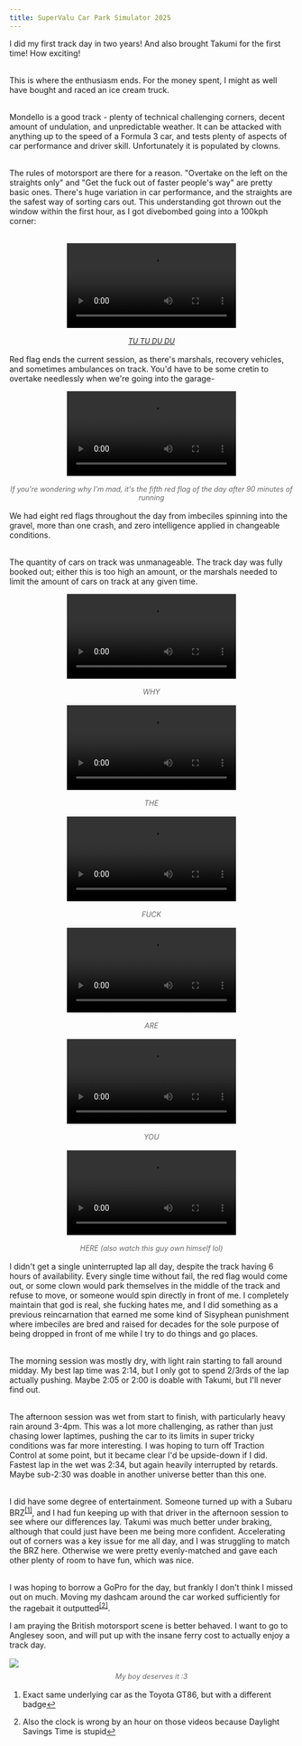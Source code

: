```yaml
---
title: SuperValu Car Park Simulator 2025
---
```


<div>
<p>
I did my first track day in two years! And also brought Takumi for the first time! How exciting!<br><br>

This is where the enthusiasm ends. For the money spent, I might as well have bought and raced an ice cream truck.<br><br>

Mondello is a good track - plenty of technical challenging corners, decent amount of undulation, and unpredictable weather. It can be attacked with anything up to the speed of a Formula 3 car, and tests plenty of aspects of car performance and driver skill. Unfortunately it is populated by clowns.<br><br>

The rules of motorsport are there for a reason. "Overtake on the left on the straights only" and "Get the fuck out of faster people's way" are pretty basic ones. There's huge variation in car performance, and the straights are the safest way of sorting cars out. This understanding got thrown out the window within the first hour, as I got divebombed going into a 100kph corner:<br><br>

<p>
    <video controls style="max-width: 100%; height: auto; display: block; margin: 0 auto;">
    <source src="{{ site.baseurl }}/assets/videos/blog/td-1.mp4" type="video/mp4">
    <figure style="margin: 1rem auto; text-align: center;">
    <figcaption style="font-size: 0.9em; color: #666; margin-top: 0.5rem; font-style: italic;"><a href="https://www.youtube.com/watch?v=mS41bHNw1WI">TU TU DU DU</a></figcaption>
    </figure>
    </video>
<p>

Red flag ends the current session, as there's marshals, recovery vehicles, and sometimes ambulances on track. You'd have to be some cretin to overtake needlessly when we're going into the garage-

<p>
    <video controls style="max-width: 100%; height: auto; display: block; margin: 0 auto;">
    <source src="{{ site.baseurl }}/assets/videos/blog/td-2.mp4" type="video/mp4">
    <figure style="margin: 1rem auto; text-align: center;">
    <figcaption style="font-size: 0.9em; color: #666; margin-top: 0.5rem; font-style: italic;">If you're wondering why I'm mad, it's the fifth red flag of the day after 90 minutes of running</figcaption>
    </figure>
    </video>
<p>

We had eight red flags throughout the day from imbeciles spinning into the gravel, more than one crash, and zero intelligence applied in changeable conditions.<br><br>

The quantity of cars on track was unmanageable. The track day was fully booked out; either this is too high an amount, or the marshals needed to limit the amount of cars on track at any given time.

<p>
    <video controls style="max-width: 100%; height: auto; display: block; margin: 0 auto;">
    <source src="{{ site.baseurl }}/assets/videos/blog/td-3.mp4" type="video/mp4">
    <figure style="margin: 1rem auto; text-align: center;">
    <figcaption style="font-size: 0.9em; color: #666; margin-top: 0.5rem; font-style: italic;">WHY</figcaption>
    </figure>
    </video>
<p>

<p>
    <video controls style="max-width: 100%; height: auto; display: block; margin: 0 auto;">
    <source src="{{ site.baseurl }}/assets/videos/blog/td-4.mp4" type="video/mp4">
    <figure style="margin: 1rem auto; text-align: center;">
    <figcaption style="font-size: 0.9em; color: #666; margin-top: 0.5rem; font-style: italic;">THE</figcaption>
    </figure>
    </video>
<p>

<p>
    <video controls style="max-width: 100%; height: auto; display: block; margin: 0 auto;">
    <source src="{{ site.baseurl }}/assets/videos/blog/td-5.mp4" type="video/mp4">
    <figure style="margin: 1rem auto; text-align: center;">
    <figcaption style="font-size: 0.9em; color: #666; margin-top: 0.5rem; font-style: italic;">FUCK</figcaption>
    </figure>
    </video>
<p>

<p>
    <video controls style="max-width: 100%; height: auto; display: block; margin: 0 auto;">
    <source src="{{ site.baseurl }}/assets/videos/blog/td-6.mp4" type="video/mp4">
    <figure style="margin: 1rem auto; text-align: center;">
    <figcaption style="font-size: 0.9em; color: #666; margin-top: 0.5rem; font-style: italic;">ARE</figcaption>
    </figure>
    </video>
<p>

<p>
    <video controls style="max-width: 100%; height: auto; display: block; margin: 0 auto;">
    <source src="{{ site.baseurl }}/assets/videos/blog/td-7.mp4" type="video/mp4">
    <figure style="margin: 1rem auto; text-align: center;">
    <figcaption style="font-size: 0.9em; color: #666; margin-top: 0.5rem; font-style: italic;">YOU</figcaption>
    </figure>
    </video>
<p>

<p>
    <video controls style="max-width: 100%; height: auto; display: block; margin: 0 auto;">
    <source src="{{ site.baseurl }}/assets/videos/blog/td-8.mp4" type="video/mp4">
    <figure style="margin: 1rem auto; text-align: center;">
    <figcaption style="font-size: 0.9em; color: #666; margin-top: 0.5rem; font-style: italic;">HERE (also watch this guy own himself lol)</figcaption>
    </figure>
    </video>
<p>

I didn't get a single uninterrupted lap all day, despite the track having 6 hours of availability. Every single time without fail, the red flag would come out, or some clown would park themselves in the middle of the track and refuse to move, or someone would spin directly in front of me. I completely maintain that god is real, she fucking hates me, and I did something as a previous reincarnation that earned me some kind of Sisyphean punishment where imbeciles are bred and raised for decades for the sole purpose of being dropped in front of me while I try to do things and go places.<br><br>

The morning session was mostly dry, with light rain starting to fall around midday. My best lap time was 2:14, but I only got to spend 2/3rds of the lap actually pushing. Maybe 2:05 or 2:00 is doable with Takumi, but I'll never find out.<br><br>

The afternoon session was wet from start to finish, with particularly heavy rain around 3-4pm. This was a lot more challenging, as rather than just chasing lower laptimes, pushing the car to its limits in super tricky conditions was far more interesting. I was hoping to turn off Traction Control at some point, but it became clear I'd be upside-down if I did. Fastest lap in the wet was 2:34, but again heavily interrupted by retards. Maybe sub-2:30 was doable in another universe better than this one.<br><br>

I did have some degree of entertainment. Someone turned up with a Subaru BRZ<sup id="fnref:1"><a href="#fn:1" class="footnote" rel="footnote" role="doc-noteref">[1]</a></sup>, and I had fun keeping up with that driver in the afternoon session to see where our differences lay. Takumi was much better under braking, although that could just have been me being more confident. Accelerating out of corners was a key issue for me all day, and I was struggling to match the BRZ here. Otherwise we were pretty evenly-matched and gave each other plenty of room to have fun, which was nice.<br><br>

I was hoping to borrow a GoPro for the day, but frankly I don't think I missed out on much. Moving my dashcam around the car worked sufficiently for the ragebait it outputted<sup id="fnref:2"><a href="#fn:2" class="footnote" rel="footnote" role="doc-noteref">[2]</a></sup>.

I am praying the British motorsport scene is better behaved. I want to go to Anglesey soon, and will put up with the insane ferry cost to actually enjoy a track day.

<figure style="margin: 1rem auto; text-align: center;">
<img src="/assets/images/blog/td-1.jpg" style="max-width: 100%; height: auto; display: block;">
<figcaption style="font-size: 0.9em; color: #666; margin-top: 0.5rem; font-style: italic;">My boy deserves it :3</figcaption>
</figure>

<div class="footnotes" role="doc-endnotes">
    <ol>
    <li id="fn:1">
        <p>Exact same underlying car as the Toyota GT86, but with a different badge<a href="#fnref:1" class="reversefootnote" role="doc-backlink">↩</a></p>
    </li>
    <li id="fn:2">
        <p>Also the clock is wrong by an hour on those videos because Daylight Savings Time is stupid<a href="#fnref:2" class="reversefootnote" role="doc-backlink">↩</a></p>
    </li>
    </ol>
</div>


</p>
<script defer src="https://comments.oakreef.ie/comentario.js"></script>
<comentario-comments></comentario-comments>